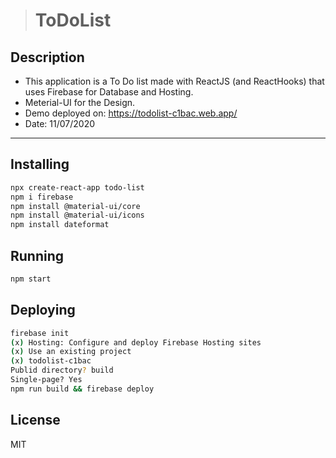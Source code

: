 > # ToDoList

## Description

- This application is a To Do list made with ReactJS (and ReactHooks) that uses Firebase for Database and Hosting.
- Meterial-UI for the Design.
- Demo deployed on: https://todolist-c1bac.web.app/
- Date: 11/07/2020

---

## Installing

```sh
npx create-react-app todo-list
npm i firebase
npm install @material-ui/core
npm install @material-ui/icons
npm install dateformat
```

## Running

```sh
npm start
```

## Deploying

```sh
firebase init
(x) Hosting: Configure and deploy Firebase Hosting sites
(x) Use an existing project
(x) todolist-c1bac
Publid directory? build
Single-page? Yes
npm run build && firebase deploy
```

## License

MIT
